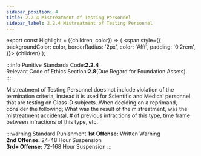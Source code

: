 ```yaml
---
sidebar_position: 4
title: 2.2.4 Mistreatment of Testing Personnel
sidebar_label: 2.2.4 Mistreatment of Testing Personnel
---
```


export const Highlight = ({children, color}) => (
<span
style={{
      backgroundColor: color,
      borderRadius: '2px',
      color: '#fff',
      padding: '0.2rem',
    }}>
{children}
</span>
);

:::info
Punitive Standards Code:<Highlight color="#E46C07">**2.2.4**</Highlight> <br />
Relevant Code of Ethics Section:<Highlight color="#18A304">**2.8**</Highlight>(Due Regard for Foundation Assets) <br />
:::

Mistreatment of Testing Personnel does not include violation of the termination criteria, instead it is used for Scientific and Medical personnel that are testing on Class-D subjects. When deciding on a reprimand, consider the following; What was the result of the mistreatment, was the mistreatment accidental, # of previous infractions of this type, time frame between infractions of this type, etc.


:::warning Standard Punishment
**1st Offense:** Written Warning <br />
**2nd Offense:** 24-48 Hour Suspension <br />
**3rd+ Offense:** 72-168 Hour Suspension
:::